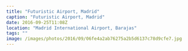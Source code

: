 ```yaml
---
title: "Futuristic Airport, Madrid"
caption: "Futuristic Airport, Madrid"
date: 2016-09-25T11:08Z
location: "Madrid International Airport, Barajas"
tags: ""
image: /images/photos/2016/09/06fe4a2ab76275a2b5d6137c78d9cfe7.jpg
---
```


